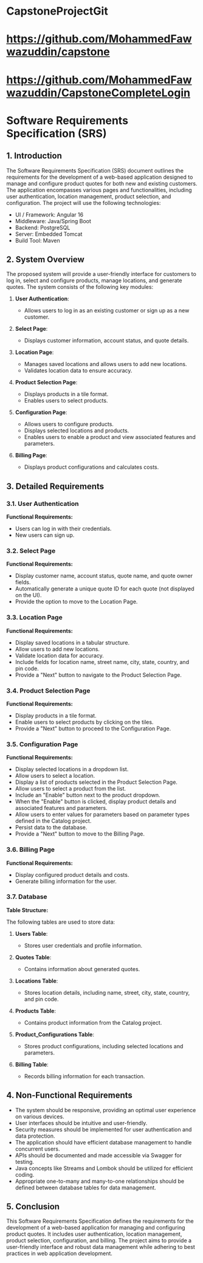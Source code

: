# CapstoneProjectGit

# https://github.com/MohammedFawwazuddin/capstone
# https://github.com/MohammedFawwazuddin/CapstoneCompleteLogin

# Software Requirements Specification (SRS)

## 1. Introduction

The Software Requirements Specification (SRS) document outlines the requirements for the development of a web-based application designed to manage and configure product quotes for both new and existing customers. The application encompasses various pages and functionalities, including user authentication, location management, product selection, and configuration. The project will use the following technologies:

- UI / Framework: Angular 16
- Middleware: Java/Spring Boot
- Backend: PostgreSQL
- Server: Embedded Tomcat
- Build Tool: Maven

## 2. System Overview

The proposed system will provide a user-friendly interface for customers to log in, select and configure products, manage locations, and generate quotes. The system consists of the following key modules:

1. **User Authentication**:
   - Allows users to log in as an existing customer or sign up as a new customer.

2. **Select Page**:
   - Displays customer information, account status, and quote details.

3. **Location Page**:
   - Manages saved locations and allows users to add new locations.
   - Validates location data to ensure accuracy.
   
4. **Product Selection Page**:
   - Displays products in a tile format.
   - Enables users to select products.
   
5. **Configuration Page**:
   - Allows users to configure products.
   - Displays selected locations and products.
   - Enables users to enable a product and view associated features and parameters.

6. **Billing Page**:
   - Displays product configurations and calculates costs.

## 3. Detailed Requirements

### 3.1. User Authentication

**Functional Requirements:**

- Users can log in with their credentials.
- New users can sign up.

### 3.2. Select Page

**Functional Requirements:**

- Display customer name, account status, quote name, and quote owner fields.
- Automatically generate a unique quote ID for each quote (not displayed on the UI).
- Provide the option to move to the Location Page.

### 3.3. Location Page

**Functional Requirements:**

- Display saved locations in a tabular structure.
- Allow users to add new locations.
- Validate location data for accuracy.
- Include fields for location name, street name, city, state, country, and pin code.
- Provide a "Next" button to navigate to the Product Selection Page.

### 3.4. Product Selection Page

**Functional Requirements:**

- Display products in a tile format.
- Enable users to select products by clicking on the tiles.
- Provide a "Next" button to proceed to the Configuration Page.

### 3.5. Configuration Page

**Functional Requirements:**

- Display selected locations in a dropdown list.
- Allow users to select a location.
- Display a list of products selected in the Product Selection Page.
- Allow users to select a product from the list.
- Include an "Enable" button next to the product dropdown.
- When the "Enable" button is clicked, display product details and associated features and parameters.
- Allow users to enter values for parameters based on parameter types defined in the Catalog project.
- Persist data to the database.
- Provide a "Next" button to move to the Billing Page.

### 3.6. Billing Page

**Functional Requirements:**

- Display configured product details and costs.
- Generate billing information for the user.

### 3.7. Database

**Table Structure:**

The following tables are used to store data:

1. **Users Table**:
   - Stores user credentials and profile information.
   
2. **Quotes Table**:
   - Contains information about generated quotes.

3. **Locations Table**:
   - Stores location details, including name, street, city, state, country, and pin code.

4. **Products Table**:
   - Contains product information from the Catalog project.
   
5. **Product_Configurations Table**:
   - Stores product configurations, including selected locations and parameters.
   
6. **Billing Table**:
   - Records billing information for each transaction.

## 4. Non-Functional Requirements

- The system should be responsive, providing an optimal user experience on various devices.
- User interfaces should be intuitive and user-friendly.
- Security measures should be implemented for user authentication and data protection.
- The application should have efficient database management to handle concurrent users.
- APIs should be documented and made accessible via Swagger for testing.
- Java concepts like Streams and Lombok should be utilized for efficient coding.
- Appropriate one-to-many and many-to-one relationships should be defined between database tables for data management.

## 5. Conclusion

This Software Requirements Specification defines the requirements for the development of a web-based application for managing and configuring product quotes. It includes user authentication, location management, product selection, configuration, and billing. The project aims to provide a user-friendly interface and robust data management while adhering to best practices in web application development.
